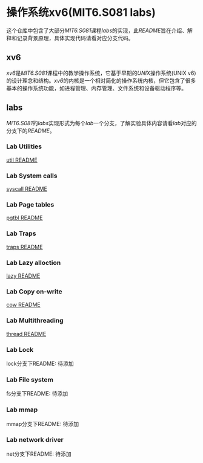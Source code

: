 # 操作系统xv6(MIT6.S081 labs)
这个仓库中包含了大部分*MIT6.S081*课程*labs*的实现，此*README*旨在介绍、解释和记录背景原理，具体实现代码请看对应分支代码。
## xv6
*xv6*是*MIT6.S081*课程中的教学操作系统，它基于早期的*UNIX*操作系统(UNIX v6)的设计理念和结构。*xv6*的内核是一个相对简化的操作系统内核，但它包含了很多基本的操作系统功能，如进程管理、内存管理、文件系统和设备驱动程序等。
## labs
*MIT6.S081*的*labs*实现形式为每个*lab*一个分支，了解实验具体内容请看*lab*对应的分支下的*README*。
### Lab Utilities
[util README](https://github.com/Superboy369/xv6_labs/blob/util/README.md)
### Lab System calls
[syscall README](https://github.com/Superboy369/xv6_labs/blob/syscall/README.md)
### Lab Page tables
[pgtbl README](https://github.com/Superboy369/xv6_labs/blob/pgtbl/README.md)
### Lab Traps
[traps README](https://github.com/Superboy369/xv6_labs/blob/traps/README.md)
### Lab Lazy alloction
[lazy README](https://github.com/Superboy369/xv6_labs/blob/lazy/README.md)
### Lab Copy on-write
[cow README](https://github.com/Superboy369/xv6_labs/blob/cow/README.md)
### Lab Multithreading
[thread README](https://github.com/Superboy369/xv6_labs/blob/thread/README.md)
### Lab Lock
lock分支下README: 待添加
### Lab File system
fs分支下README: 待添加
### Lab mmap
mmap分支下README: 待添加
### Lab network driver
net分支下README: 待添加
